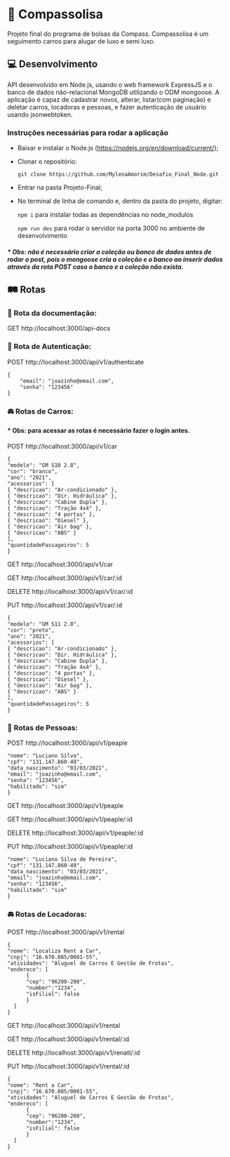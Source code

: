 # :blue_car: Compassolisa 
Projeto final do programa de bolsas da Compass. Compassolisa é um seguimento carros para alugar de luxo e semi luxo.

## :computer: Desenvolvimento

API desenvolvido em Node.js, usando o web framework ExpressJS e o banco de dados não-relacional MongoDB utilizando o ODM mongoose. 
A aplicação é capaz de cadastrar novos, alterar, listar(com paginação) e deletar carros, locadoras e pessoas, e fazer autenticação de usuário usando jsonwebtoken.

### Instruções necessárias para rodar a aplicação
- Baixar e instalar o Node.js (https://nodejs.org/en/download/current/);

- Clonar o repositório:

  ```
  git clone https://github.com/MylenaAmorim/Desafio_Final_Node.git
  ```

- Entrar na pasta Projeto-Final;

- No terminal de linha de comando e, dentro da pasta do projeto, digitar:

  ```npm i``` para instalar todas as dependências no node_modulos

  ```npm run dev``` para rodar o servidor na porta 3000 no ambiente de desenvolvimento

##### * Obs: não é necessário criar a coleção ou banco de dados antes de rodar o post, pois o mongoose cria a coleção e o banco ao inserir dados através da rota POST caso o banco e a coleção não exista.

## :railway_track: Rotas

### :page_facing_up: Rota da documentação:

GET http://localhost:3000/api-docs

### :pouting_face: Rota de Autenticação:

POST http://localhost:3000/api/v1/authenticate
```
{
    "email": "joazinho@email.com",
    "senha": "123456"
}
```

### :oncoming_automobile: Rotas de Carros:
#### * Obs: para acessar as rotas é necessário fazer o login antes.

POST http://localhost:3000/api/v1/car
```
{
"modelo": "GM S10 2.8",
"cor": "branco",
"ano": "2021",
"acessorios": [
{ "descricao": "Ar-condicionado" },
{ "descricao": "Dir. Hidráulica" },
{ "descricao": "Cabine Dupla" },
{ "descricao": "Tração 4x4" },
{ "descricao": "4 portas" },
{ "descricao": "Diesel" },
{ "descricao": "Air bag" },
{ "descricao": "ABS" }
],
"quantidadePassageiros": 5
}
```

GET http://localhost:3000/api/v1/car

GET http://localhost:3000/api/v1/car/:id

DELETE http://localhost:3000/api/v1/car/:id

PUT http://localhost:3000/api/v1/car/:id
```
{
"modelo": "GM S11 2.8",
"cor": "preto",
"ano": "2021",
"acessorios": [
{ "descricao": "Ar-condicionado" },
{ "descricao": "Dir. Hidráulica" },
{ "descricao": "Cabine Dupla" },
{ "descricao": "Tração 4x4" },
{ "descricao": "4 portas" },
{ "descricao": "Diesel" },
{ "descricao": "Air bag" },
{ "descricao": "ABS" }
],
"quantidadePassageiros": 5
}
```

### :pouting_face: Rotas de Pessoas:

POST http://localhost:3000/api/v1/peaple
```{
"nome": "Luciano Silva",
"cpf": "131.147.860-49",
"data_nascimento": "03/03/2021",
"email": "joazinho@email.com",
"senha": "123456",
"habilitado": "sim"
}
```

GET http://localhost:3000/api/v1/peaple

GET http://localhost:3000/api/v1/peaple/:id

DELETE http://localhost:3000/api/v1/peaple/:id

PUT http://localhost:3000/api/v1/peaple/:id
```{
"nome": "Luciano Silva de Pereira",
"cpf": "131.147.860-49",
"data_nascimento": "03/03/2021",
"email": "joazinho@email.com",
"senha": "123456",
"habilitado": "sim"
}
```
### :oncoming_automobile: Rotas de Locadoras:

POST http://localhost:3000/api/v1/rental
```
{
"nome": "Localiza Rent a Car",
"cnpj": "16.670.085/0001-55",
"atividades": "Aluguel de Carros E Gestão de Frotas",
"endereco": [
      {
      "cep": "96200-200",
      "number":"1234",
      "isFilial": false
      }
  ]
}
```

GET http://localhost:3000/api/v1/rental

GET http://localhost:3000/api/v1/rental/:id

DELETE http://localhost:3000/api/v1/renatl/:id

PUT http://localhost:3000/api/v1/rental/:id
```
{
"nome": "Rent a Car",
"cnpj": "16.670.085/0001-55",
"atividades": "Aluguel de Carros E Gestão de Frotas",
"endereco": [
      {
      "cep": "96200-200",
      "number":"1234",
      "isFilial": false
      }
  ]
}
```

